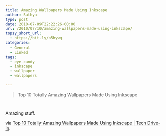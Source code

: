 ```yaml
---
title: Amazing Wallpapers Made Using Inkscape
author: Sathya
type: post
date: 2010-07-09T22:22:26+00:00
url: /2010/07/10/amazing-wallpapers-made-using-inkscape/
topsy_short_url:
  - https://bit.ly/b5hywq
categories:
  - General
  - Linked
tags:
  - eye-candy
  - inkscape
  - wallpaper
  - wallpapers

---
```

> Top 10 Totally Amazing Wallpapers Made Using Inkscape

<p style="text-align: center;">
  <a href="https://www.techdrivein.com/2010/07/top-10-totally-amazing-wallpapers-made.html#more"><img src='https://i.sathyabh.at/ss/2010/07/Snooker_by_Maddrum.png' alt='' /></a>
</p>

<p style="text-align: center;">
  <a href="https://www.techdrivein.com/2010/07/top-10-totally-amazing-wallpapers-made.html#more"><img src='https://i.sathyabh.at/ss/2010/07/Ferrari_360_Spyder_by_Simarilius.png' alt='' /></a>
</p>

Amazing stuff.

via [Top 10 Totally Amazing Wallpapers Made Using Inkscape | Tech Drive-in][1].

 [1]: https://www.techdrivein.com/2010/07/top-10-totally-amazing-wallpapers-made.html#more